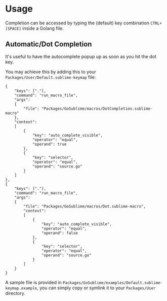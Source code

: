 Usage
=====

Completion can be accessed by typing the (default) key combination `CTRL+[SPACE]` inside a Golang file.

Automatic/Dot Completion
------------------------

It's useful to have the autocomplete popup up as soon as you hit the dot key.

You may achieve this by adding this to your `Packages/User/Default.sublime-keymap` file:

    {
        "keys": ["."],
        "command": "run_macro_file",
        "args":
        {
            "file": "Packages/GoSublime/macros/DotCompletion.sublime-macro"
        },
        "context":
        [
            {
                "key": "auto_complete_visible",
                "operator": "equal",
                "operand": true
            },
            {
                "key": "selector",
                "operator": "equal",
                "operand": "source.go"
            }
        ]
    },
    {
        "keys": ["."],
        "command": "run_macro_file",
        "args":
        {
            "file": "Packages/GoSublime/macros/Dot.sublime-macro",
            "context":
            [
                {
                    "key": "auto_complete_visible",
                    "operator": "equal",
                    "operand": false
                },
                {
                    "key": "selector",
                    "operator": "equal",
                    "operand": "source.go"
                }
            ]
        }
    }

A sample file is provided in `Packages/GoSublime/examples/Default.sublime-keymap.example`, you can simply copy or symlink it to your `Packages/User` directory.
